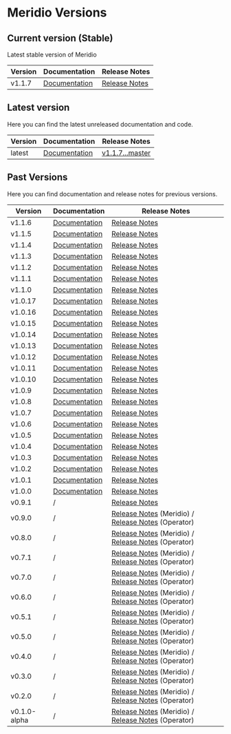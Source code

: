 # Meridio Versions

## Current version (Stable)

Latest stable version of Meridio

| Version | Documentation | Release Notes |
| --- | --- | --- |
| v1.1.7 | [Documentation](docs/v1.1.0) | [Release Notes](https://github.com/Nordix/Meridio/releases/tag/v1.1.7) |

## Latest version

Here you can find the latest unreleased documentation and code.

| Version | Documentation | Release Notes |
| --- | --- | --- |
| latest | [Documentation](docs) | [v1.1.7...master](https://github.com/Nordix/Meridio/compare/v1.1.7...master) |

## Past Versions

Here you can find documentation and release notes for previous versions.

| Version | Documentation | Release Notes |
| --- | --- | --- |
| v1.1.6 | [Documentation](docs/v1.1.0) | [Release Notes](https://github.com/Nordix/Meridio/releases/tag/v1.1.6) |
| v1.1.5 | [Documentation](docs/v1.1.0) | [Release Notes](https://github.com/Nordix/Meridio/releases/tag/v1.1.5) |
| v1.1.4 | [Documentation](docs/v1.1.0) | [Release Notes](https://github.com/Nordix/Meridio/releases/tag/v1.1.4) |
| v1.1.3 | [Documentation](docs/v1.1.0) | [Release Notes](https://github.com/Nordix/Meridio/releases/tag/v1.1.3) |
| v1.1.2 | [Documentation](docs/v1.1.0) | [Release Notes](https://github.com/Nordix/Meridio/releases/tag/v1.1.2) |
| v1.1.1 | [Documentation](docs/v1.1.0) | [Release Notes](https://github.com/Nordix/Meridio/releases/tag/v1.1.1) |
| v1.1.0 | [Documentation](docs/v1.1.0) | [Release Notes](https://github.com/Nordix/Meridio/releases/tag/v1.1.0) |
| v1.0.17 | [Documentation](docs/v1.0.0) | [Release Notes](https://github.com/Nordix/Meridio/releases/tag/v1.0.17) |
| v1.0.16 | [Documentation](docs/v1.0.0) | [Release Notes](https://github.com/Nordix/Meridio/releases/tag/v1.0.16) |
| v1.0.15 | [Documentation](docs/v1.0.0) | [Release Notes](https://github.com/Nordix/Meridio/releases/tag/v1.0.15) |
| v1.0.14 | [Documentation](docs/v1.0.0) | [Release Notes](https://github.com/Nordix/Meridio/releases/tag/v1.0.14) |
| v1.0.13 | [Documentation](docs/v1.0.0) | [Release Notes](https://github.com/Nordix/Meridio/releases/tag/v1.0.13) |
| v1.0.12 | [Documentation](docs/v1.0.0) | [Release Notes](https://github.com/Nordix/Meridio/releases/tag/v1.0.12) |
| v1.0.11 | [Documentation](docs/v1.0.0) | [Release Notes](https://github.com/Nordix/Meridio/releases/tag/v1.0.11) |
| v1.0.10 | [Documentation](docs/v1.0.0) | [Release Notes](https://github.com/Nordix/Meridio/releases/tag/v1.0.10) |
| v1.0.9 | [Documentation](docs/v1.0.0) | [Release Notes](https://github.com/Nordix/Meridio/releases/tag/v1.0.9) |
| v1.0.8 | [Documentation](docs/v1.0.0) | [Release Notes](https://github.com/Nordix/Meridio/releases/tag/v1.0.8) |
| v1.0.7 | [Documentation](docs/v1.0.0) | [Release Notes](https://github.com/Nordix/Meridio/releases/tag/v1.0.7) |
| v1.0.6 | [Documentation](docs/v1.0.0) | [Release Notes](https://github.com/Nordix/Meridio/releases/tag/v1.0.6) |
| v1.0.5 | [Documentation](docs/v1.0.0) | [Release Notes](https://github.com/Nordix/Meridio/releases/tag/v1.0.5) |
| v1.0.4 | [Documentation](docs/v1.0.0) | [Release Notes](https://github.com/Nordix/Meridio/releases/tag/v1.0.4) |
| v1.0.3 | [Documentation](docs/v1.0.0) | [Release Notes](https://github.com/Nordix/Meridio/releases/tag/v1.0.3) |
| v1.0.2 | [Documentation](docs/v1.0.0) | [Release Notes](https://github.com/Nordix/Meridio/releases/tag/v1.0.2) |
| v1.0.1 | [Documentation](docs/v1.0.0) | [Release Notes](https://github.com/Nordix/Meridio/releases/tag/v1.0.1) |
| v1.0.0 | [Documentation](docs/v1.0.0) | [Release Notes](https://github.com/Nordix/Meridio/releases/tag/v1.0.0) |
| v0.9.1 | / | [Release Notes](https://github.com/Nordix/Meridio/releases/tag/v0.9.1) |
| v0.9.0 | / | [Release Notes](https://github.com/Nordix/Meridio/releases/tag/v0.9.0) (Meridio) / [Release Notes](https://github.com/Nordix/Meridio-Operator/releases/tag/v0.9.0) (Operator) |
| v0.8.0 | / | [Release Notes](https://github.com/Nordix/Meridio/releases/tag/v0.8.0) (Meridio) / [Release Notes](https://github.com/Nordix/Meridio-Operator/releases/tag/v0.8.0) (Operator) |
| v0.7.1 | / | [Release Notes](https://github.com/Nordix/Meridio/releases/tag/v0.7.1) (Meridio) / [Release Notes](https://github.com/Nordix/Meridio-Operator/releases/tag/v0.7.1) (Operator) |
| v0.7.0 | / | [Release Notes](https://github.com/Nordix/Meridio/releases/tag/v0.7.0) (Meridio) / [Release Notes](https://github.com/Nordix/Meridio-Operator/releases/tag/v0.7.0) (Operator) |
| v0.6.0 | / | [Release Notes](https://github.com/Nordix/Meridio/releases/tag/v0.6.0) (Meridio) / [Release Notes](https://github.com/Nordix/Meridio-Operator/releases/tag/v0.6.0) (Operator) |
| v0.5.1 | / | [Release Notes](https://github.com/Nordix/Meridio/releases/tag/v0.5.1) (Meridio) / [Release Notes](https://github.com/Nordix/Meridio-Operator/releases/tag/v0.5.1) (Operator) |
| v0.5.0 | / | [Release Notes](https://github.com/Nordix/Meridio/releases/tag/v0.5.0) (Meridio) / [Release Notes](https://github.com/Nordix/Meridio-Operator/releases/tag/v0.5.0) (Operator) |
| v0.4.0 | / | [Release Notes](https://github.com/Nordix/Meridio/releases/tag/v0.4.0) (Meridio) / [Release Notes](https://github.com/Nordix/Meridio-Operator/releases/tag/v0.4.0) (Operator) |
| v0.3.0 | / | [Release Notes](https://github.com/Nordix/Meridio/releases/tag/v0.3.0) (Meridio) / [Release Notes](https://github.com/Nordix/Meridio-Operator/releases/tag/v0.3.0) (Operator) |
| v0.2.0 | / | [Release Notes](https://github.com/Nordix/Meridio/releases/tag/v0.2.0) (Meridio) / [Release Notes](https://github.com/Nordix/Meridio-Operator/releases/tag/v0.2.0) (Operator) |
| v0.1.0-alpha | / | [Release Notes](https://github.com/Nordix/Meridio/releases/tag/v0.1.0-alpha) (Meridio) / [Release Notes](https://github.com/Nordix/Meridio-Operator/releases/tag/v0.1.0-alpha) (Operator) |